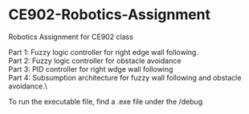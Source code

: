 # CE902-Robotics-Assignment
Robotics Assignment for CE902 class

Part 1: Fuzzy logic controller for right edge wall following.\
Part 2: Fuzzy logic controller for obstacle avoidance\
Part 3: PID controller for right wdge wall following\
Part 4: Subsumption architecture for fuzzy wall following and obstacle avoidance.\

To run the executable file, find a .exe file under the /debug
